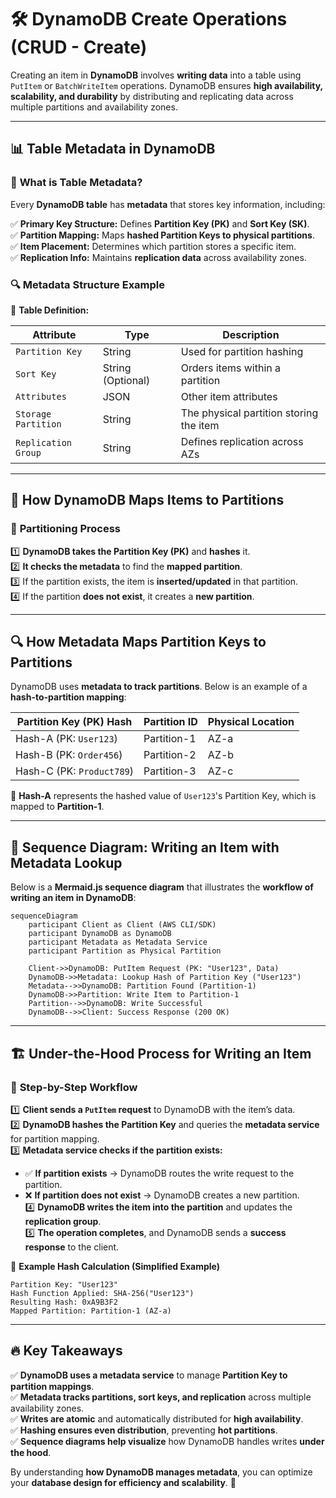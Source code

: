 # 🛠️ **DynamoDB Create Operations (CRUD - Create)**

Creating an item in **DynamoDB** involves **writing data** into a table using `PutItem` or `BatchWriteItem` operations. DynamoDB ensures **high availability, scalability, and durability** by distributing and replicating data across multiple partitions and availability zones.

---

## 📊 **Table Metadata in DynamoDB**

### 📌 **What is Table Metadata?**

Every **DynamoDB table** has **metadata** that stores key information, including:

✅ **Primary Key Structure:** Defines **Partition Key (PK)** and **Sort Key (SK)**.  
✅ **Partition Mapping:** Maps **hashed Partition Keys to physical partitions**.  
✅ **Item Placement:** Determines which partition stores a specific item.  
✅ **Replication Info:** Maintains **replication data** across availability zones.

### 🔍 **Metadata Structure Example**

📌 **Table Definition:**

| Attribute           | Type              | Description                             |
| ------------------- | ----------------- | --------------------------------------- |
| `Partition Key`     | String            | Used for partition hashing              |
| `Sort Key`          | String (Optional) | Orders items within a partition         |
| `Attributes`        | JSON              | Other item attributes                   |
| `Storage Partition` | String            | The physical partition storing the item |
| `Replication Group` | String            | Defines replication across AZs          |

---

## 🔄 **How DynamoDB Maps Items to Partitions**

### 📌 **Partitioning Process**

1️⃣ **DynamoDB takes the Partition Key (PK)** and **hashes** it.  
2️⃣ **It checks the metadata** to find the **mapped partition**.  
3️⃣ If the partition exists, the item is **inserted/updated** in that partition.  
4️⃣ If the partition **does not exist**, it creates a **new partition**.

---

## 🔍 **How Metadata Maps Partition Keys to Partitions**

DynamoDB uses **metadata to track partitions**. Below is an example of a **hash-to-partition mapping**:

| **Partition Key (PK) Hash** | **Partition ID** | **Physical Location** |
| --------------------------- | ---------------- | --------------------- |
| Hash-A (PK: `User123`)      | Partition-1      | AZ-a                  |
| Hash-B (PK: `Order456`)     | Partition-2      | AZ-b                  |
| Hash-C (PK: `Product789`)   | Partition-3      | AZ-c                  |

📌 **Hash-A** represents the hashed value of `User123`'s Partition Key, which is mapped to **Partition-1**.

---

## 📜 **Sequence Diagram: Writing an Item with Metadata Lookup**

Below is a **Mermaid.js sequence diagram** that illustrates the **workflow of writing an item in DynamoDB**:

```mermaid
sequenceDiagram
    participant Client as Client (AWS CLI/SDK)
    participant DynamoDB as DynamoDB
    participant Metadata as Metadata Service
    participant Partition as Physical Partition

    Client->>DynamoDB: PutItem Request (PK: "User123", Data)
    DynamoDB->>Metadata: Lookup Hash of Partition Key ("User123")
    Metadata-->>DynamoDB: Partition Found (Partition-1)
    DynamoDB->>Partition: Write Item to Partition-1
    Partition-->>DynamoDB: Write Successful
    DynamoDB-->>Client: Success Response (200 OK)
```

---

## 🏗️ **Under-the-Hood Process for Writing an Item**

### 🔹 **Step-by-Step Workflow**

1️⃣ **Client sends a `PutItem` request** to DynamoDB with the item’s data.  
2️⃣ **DynamoDB hashes the Partition Key** and queries the **metadata service** for partition mapping.  
3️⃣ **Metadata service checks if the partition exists:**

- ✅ **If partition exists** → DynamoDB routes the write request to the partition.
- ❌ **If partition does not exist** → DynamoDB creates a new partition.  
  4️⃣ **DynamoDB writes the item into the partition** and updates the **replication group**.  
  5️⃣ **The operation completes**, and DynamoDB sends a **success response** to the client.

📌 **Example Hash Calculation (Simplified Example)**

```plaintext
Partition Key: "User123"
Hash Function Applied: SHA-256("User123")
Resulting Hash: 0xA9B3F2
Mapped Partition: Partition-1 (AZ-a)
```

---

## 🔥 **Key Takeaways**

✅ **DynamoDB uses a metadata service** to manage **Partition Key to partition mappings**.  
✅ **Metadata tracks partitions, sort keys, and replication** across multiple availability zones.  
✅ **Writes are atomic** and automatically distributed for **high availability**.  
✅ **Hashing ensures even distribution**, preventing **hot partitions**.  
✅ **Sequence diagrams help visualize** how DynamoDB handles writes **under the hood**.

By understanding **how DynamoDB manages metadata**, you can optimize your **database design for efficiency and scalability**. 🚀
